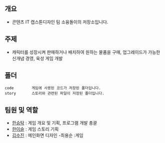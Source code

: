 ## 개요
- 콘텐츠 IT 캡스톤디자인 팀 소융돌이의 저장소입니다.

## 주제
- 캐릭터를 성장시켜 판매하거나 배치하여 원하는 물품을 구매, 업그레이드가 가능한 신개념 경영, 육성 게임 개발

## 폴더
```
code        게임에 사용된 코드가 저장된 폴더입니다.
story       스토리와 관련된 파일이 저장된 폴더입니다.
```

## 팀원 및 역할
- [한승탁](https://github.com/vutyful) : 게임 개요 및 기획, 프로그램 개발 총괄
- [한이슬](https://github.com/LSHgy) : 게임 스토리 기획
- [김수진](https://github.com/SJ0826) : 메인화면 디자인
-최용순 :게임 
